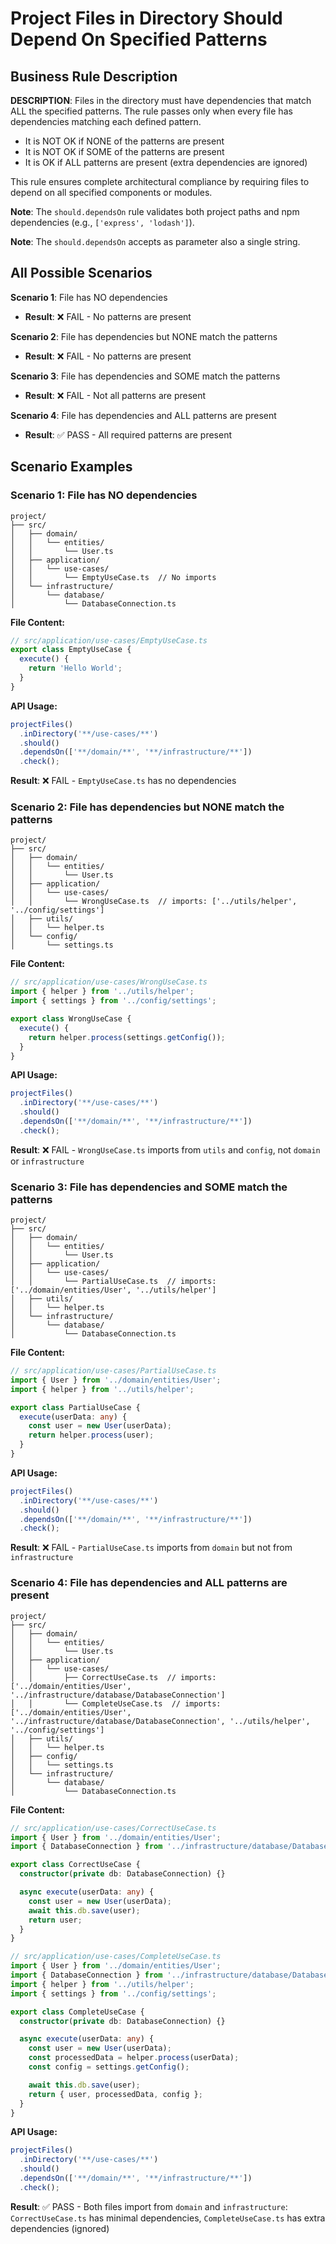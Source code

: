 # Project Files in Directory Should Depend On Specified Patterns

## Business Rule Description

**DESCRIPTION**: Files in the directory must have dependencies that match ALL the specified patterns. The rule passes only when every file has dependencies matching each defined pattern.

- It is NOT OK if NONE of the patterns are present
- It is NOT OK if SOME of the patterns are present
- It is OK if ALL patterns are present (extra dependencies are ignored)

This rule ensures complete architectural compliance by requiring files to depend on all specified components or modules.

**Note**: The `should.dependsOn` rule validates both project paths and npm dependencies (e.g., `['express', 'lodash']`).

**Note**: The `should.dependsOn` accepts as parameter also a single string.

## All Possible Scenarios

**Scenario 1**: File has NO dependencies

- **Result**: ❌ FAIL - No patterns are present

**Scenario 2**: File has dependencies but NONE match the patterns

- **Result**: ❌ FAIL - No patterns are present

**Scenario 3**: File has dependencies and SOME match the patterns

- **Result**: ❌ FAIL - Not all patterns are present

**Scenario 4**: File has dependencies and ALL patterns are present

- **Result**: ✅ PASS - All required patterns are present

## Scenario Examples

### Scenario 1: File has NO dependencies

```
project/
├── src/
│   ├── domain/
│   │   └── entities/
│   │       └── User.ts
│   ├── application/
│   │   └── use-cases/
│   │       └── EmptyUseCase.ts  // No imports
│   └── infrastructure/
│       └── database/
│           └── DatabaseConnection.ts
```

**File Content:**

```typescript
// src/application/use-cases/EmptyUseCase.ts
export class EmptyUseCase {
  execute() {
    return 'Hello World';
  }
}
```

**API Usage:**

```typescript
projectFiles()
  .inDirectory('**/use-cases/**')
  .should()
  .dependsOn(['**/domain/**', '**/infrastructure/**'])
  .check();
```

**Result**: ❌ FAIL - `EmptyUseCase.ts` has no dependencies

### Scenario 2: File has dependencies but NONE match the patterns

```
project/
├── src/
│   ├── domain/
│   │   └── entities/
│   │       └── User.ts
│   ├── application/
│   │   └── use-cases/
│   │       └── WrongUseCase.ts  // imports: ['../utils/helper', '../config/settings']
│   ├── utils/
│   │   └── helper.ts
│   └── config/
│       └── settings.ts
```

**File Content:**

```typescript
// src/application/use-cases/WrongUseCase.ts
import { helper } from '../utils/helper';
import { settings } from '../config/settings';

export class WrongUseCase {
  execute() {
    return helper.process(settings.getConfig());
  }
}
```

**API Usage:**

```typescript
projectFiles()
  .inDirectory('**/use-cases/**')
  .should()
  .dependsOn(['**/domain/**', '**/infrastructure/**'])
  .check();
```

**Result**: ❌ FAIL - `WrongUseCase.ts` imports from `utils` and `config`, not `domain` or `infrastructure`

### Scenario 3: File has dependencies and SOME match the patterns

```
project/
├── src/
│   ├── domain/
│   │   └── entities/
│   │       └── User.ts
│   ├── application/
│   │   └── use-cases/
│   │       └── PartialUseCase.ts  // imports: ['../domain/entities/User', '../utils/helper']
│   ├── utils/
│   │   └── helper.ts
│   └── infrastructure/
│       └── database/
│           └── DatabaseConnection.ts
```

**File Content:**

```typescript
// src/application/use-cases/PartialUseCase.ts
import { User } from '../domain/entities/User';
import { helper } from '../utils/helper';

export class PartialUseCase {
  execute(userData: any) {
    const user = new User(userData);
    return helper.process(user);
  }
}
```

**API Usage:**

```typescript
projectFiles()
  .inDirectory('**/use-cases/**')
  .should()
  .dependsOn(['**/domain/**', '**/infrastructure/**'])
  .check();
```

**Result**: ❌ FAIL - `PartialUseCase.ts` imports from `domain` but not from `infrastructure`

### Scenario 4: File has dependencies and ALL patterns are present

```
project/
├── src/
│   ├── domain/
│   │   └── entities/
│   │       └── User.ts
│   ├── application/
│   │   └── use-cases/
│   │       ├── CorrectUseCase.ts  // imports: ['../domain/entities/User', '../infrastructure/database/DatabaseConnection']
│   │       └── CompleteUseCase.ts  // imports: ['../domain/entities/User', '../infrastructure/database/DatabaseConnection', '../utils/helper', '../config/settings']
│   ├── utils/
│   │   └── helper.ts
│   ├── config/
│   │   └── settings.ts
│   └── infrastructure/
│       └── database/
│           └── DatabaseConnection.ts
```

**File Content:**

```typescript
// src/application/use-cases/CorrectUseCase.ts
import { User } from '../domain/entities/User';
import { DatabaseConnection } from '../infrastructure/database/DatabaseConnection';

export class CorrectUseCase {
  constructor(private db: DatabaseConnection) {}

  async execute(userData: any) {
    const user = new User(userData);
    await this.db.save(user);
    return user;
  }
}

// src/application/use-cases/CompleteUseCase.ts
import { User } from '../domain/entities/User';
import { DatabaseConnection } from '../infrastructure/database/DatabaseConnection';
import { helper } from '../utils/helper';
import { settings } from '../config/settings';

export class CompleteUseCase {
  constructor(private db: DatabaseConnection) {}

  async execute(userData: any) {
    const user = new User(userData);
    const processedData = helper.process(userData);
    const config = settings.getConfig();

    await this.db.save(user);
    return { user, processedData, config };
  }
}
```

**API Usage:**

```typescript
projectFiles()
  .inDirectory('**/use-cases/**')
  .should()
  .dependsOn(['**/domain/**', '**/infrastructure/**'])
  .check();
```

**Result**: ✅ PASS - Both files import from `domain` and `infrastructure`: `CorrectUseCase.ts` has minimal dependencies, `CompleteUseCase.ts` has extra dependencies (ignored)
